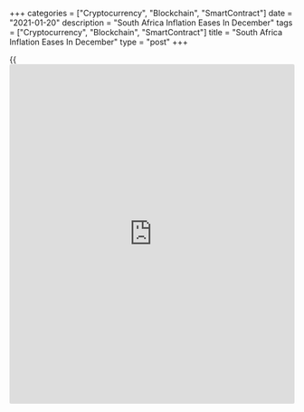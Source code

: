 +++
categories = ["Cryptocurrency", "Blockchain", "SmartContract"]
date = "2021-01-20"
description = "South Africa Inflation Eases In December"
tags = ["Cryptocurrency", "Blockchain", "SmartContract"]
title = "South Africa Inflation Eases In December"
type = "post"
+++

{{<iframe id="large-banner" src="https://www.bounty.group/#slide=5.0" width="100%" height="600" scrolling="no" style="border: 0px solid rgb(216, 221, 230); border-radius: 3px;">}}

South Africa's consumer price inflation eased in December, figures from
Statistics South Africa showed on Wednesday.

The consumer price index rose 3.1 percent year-on-year in December,
after a 3.2 percent increase in November. This was in line with
economists' expectation.

The main contributions to the annual inflation came from food and non-
alcoholic beverages, housing and utilities, and miscellaneous goods and
services.

Prices for food and non-alcoholic beverages increased by 6.0 percent
annually in December and housing and utilities cost rose by 2.7 percent.

Prices of miscellaneous goods and services rose 7.0 percent.

On a month-on-month basis, consumer price grew 0.2 percent in December,
in line with economists' expectation.

The core inflation, which excludes prices of non-alcoholic beverages,
fuels and energy, was 3.3 percent in December. This was in line with
economists' expectation.

On a monthly basis, the core CPI rose 0.2 percent in December, in line
with economists' expectation.

In 2020, average annual inflation eased to 3.3 percent from 4.1 percent
in 2019.

For comments and feedback [contact](https://www.playgroundfx.com/contact/): editorial@rtt[news](https://www.letsplayfx.com/blog/forex-news-website/).com

[Economic News][1]

 **What parts of the world are seeing the best (and worst) economic
performances lately? Click[here][2] to check out our [Econ Scorecard][2]
and find out! See up-to-the-moment [ranking](https://www.playgroundfx.com/blog/crypto-exchange-ranking/)s for the best and worst
performers in [GDP][3], [unemployment rate][4], [inflation][2] and much
more.**

   1. www.rtt[news](https://www.letsplayfx.com/blog/forex-news-website/).com/Content/EconomicNews.aspx
   2. www.rtt[news](https://www.letsplayfx.com/blog/forex-news-website/).com/economic-scorecard/world-rank/CPI/highest-performance.aspx
   3. www.rtt[news](https://www.letsplayfx.com/blog/forex-news-website/).com/economic-scorecard/world-rank/GDP/highest-performance.aspx
   4. www.rtt[news](https://www.letsplayfx.com/blog/forex-news-website/).com/economic-scorecard/world-rank/unemployment-rate/lowest-performance.aspx